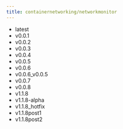 ```yaml
---
title: containernetworking/networkmonitor
---
```

- latest
- v0.0.1
- v0.0.2
- v0.0.3
- v0.0.4
- v0.0.5
- v0.0.6
- v0.0.6_v0.0.5
- v0.0.7
- v0.0.8
- v1.1.8
- v1.1.8-alpha
- v1.1.8_hotfix
- v1.1.8post1
- v1.1.8post2
